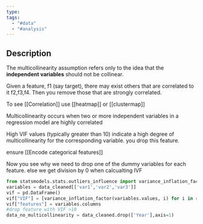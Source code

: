 ```yaml
---
type: 
tags:
  - "#data"
  - "#analysis"
---
```

## Description

The multicollinearity assumption refers only to the idea that the **independent variables** should not be collinear.

Given a feature, f1 (say target), there may exist others that are correlated to it f2,f3,f4. Then you remove those that are strongly correlated.

To see [[Correlation]] use [[heatmap]] or [[clustermap]]

Multicollinearity occurs when two or more independent variables in a regression model are highly correlated

High VIF values (typically greater than 10) indicate a high degree of multicollinearity for the corresponding variable. you drop this feature.

ensure [[Encode categorical features]]

Now you see why we need to drop one of the dummy variables for each feature.
else we get division by 0 when calcualting IVF

```python
from statsmodels.stats.outliers_influence import variance_inflation_factor
variables = data_cleaned[['var1','var2','var3']]
vif = pd.DataFrame()
vif["VIF"] = [variance_inflation_factor(variables.values, i) for i in range(variables.shape[1])]
vif["features"] = variables.columns
#drop feature with VIF >10
data_no_multicollinearity = data_cleaned.drop(['Year'],axis=1)
```